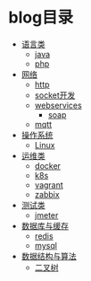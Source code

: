 # blog目录

- [语言类](#)
    - [java](/source/_posts/java/README.md)
    - [php](/source/_posts/php/README.md)
    <!-- - [golang](/source/_posts/go/README.md) -->
    <!-- - [python](#) -->
    <!-- - [node](https://lv-neo.github.io/Learn-node/) -->
    <!-- - [ios](#) -->
    <!-- - [android](#) -->
- [网络](#)
    - [http](#)
    - [socket开发](#)
    - [webservices](/source/_posts/webservice/README.md)
        - [soap](/source/_posts/java/soap.md)
    - [mqtt](https://www.jianshu.com/p/5c42cb0ed1e9)
- [操作系统](#)
    - [Linux](/source/_posts/Linux/README.md)
- [运维类](/source/_posts/ops/README.md)
    - [docker](/source/_posts/docker/index.md)
    - [k8s](/source/_posts/k8s/README.md)
    <!-- 不再更新 -->
    - [vagrant](/source/_posts/vagrant/index.md)
    <!-- 不再更新 -->
    - [zabbix](/source/_posts/zabbix/index.md)
    <!-- - [日志服务](#) -->
- [测试类](#)
    - [jmeter](#)
- [数据库与缓存](#)
    - [redis](#)
    - [mysql](#)
- [数据结构与算法](/source/_posts/algorithm/README.md)
    - [二叉树](/source/_posts/algorithm/tree/README.md)
<!-- - [架构](#) -->